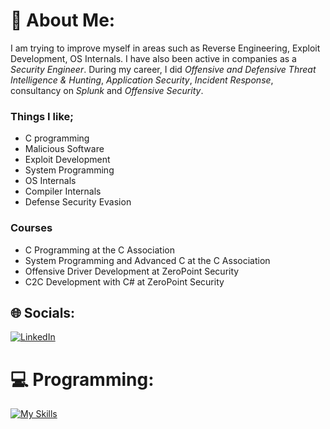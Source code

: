 # 💫 About Me:
I am trying to improve myself in areas such as Reverse Engineering, Exploit Development, OS Internals. I have also been active in companies as a *Security Engineer*. During my career, I did *Offensive and Defensive Threat Intelligence & Hunting*, *Application Security*, *Incident Response*, consultancy on *Splunk* and *Offensive Security*.

### Things I like;
- C programming
- Malicious Software
- Exploit Development
- System Programming
- OS Internals
- Compiler Internals
- Defense Security Evasion

### Courses
- C Programming at the C Association
- System Programming and Advanced C at the C Association
- Offensive Driver Development at ZeroPoint Security
- C2C Development with C# at ZeroPoint Security

## 🌐 Socials:
[![LinkedIn](https://img.shields.io/badge/LinkedIn-%230077B5.svg?logo=linkedin&logoColor=white)](https://linkedin.com/in/hamitabis) 

# 💻 Programming:
[![My Skills](https://skillicons.dev/icons?i=c,cloudflare,cmake,linux)](https://github.com/hamitabis)


